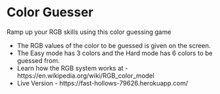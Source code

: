 <h1>Color Guesser</h1>
<p>Ramp up your RGB skills using this color guessing game</p>
<ul>
<li>The RGB values of the color to be guessed is given on the screen.</li>
<li> The Easy mode has 3 colors and the Hard mode has 6 colors to be guessed from. </li>
<li> Learn how the RGB system works at - https://en.wikipedia.org/wiki/RGB_color_model </li>
<li> Live Version - https://fast-hollows-79626.herokuapp.com/ </li>
</ul>